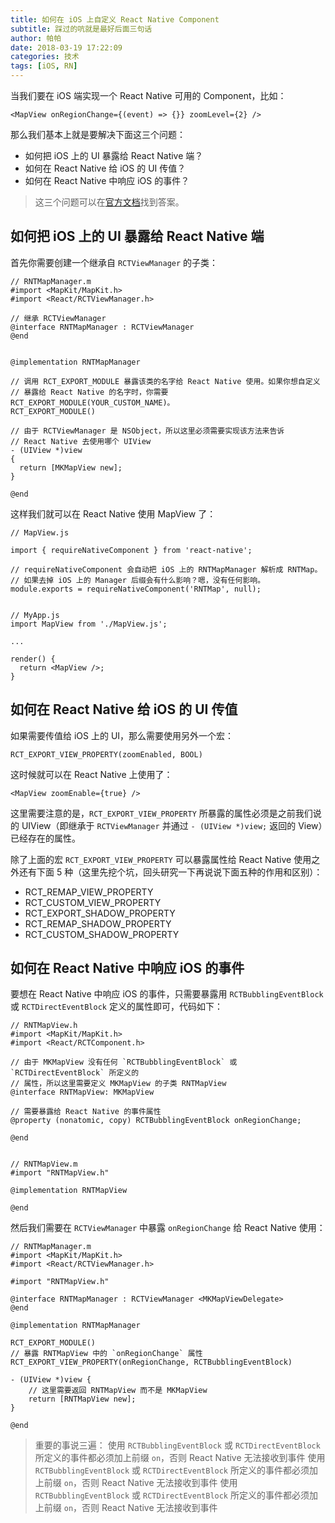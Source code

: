 ```yaml
---
title: 如何在 iOS 上自定义 React Native Component
subtitle: 踩过的吭就是最好后面三句话
author: 帕帕
date: 2018-03-19 17:22:09
categories: 技术
tags: [iOS, RN]
---
```


当我们要在 iOS 端实现一个 React Native 可用的 Component，比如：

```ReactNative
<MapView onRegionChange={(event) => {}} zoomLevel={2} />
```

那么我们基本上就是要解决下面这三个问题：

* 如何把 iOS 上的 UI 暴露给 React Native 端？
* 如何在 React Native 给 iOS 的 UI 传值？
* 如何在 React Native 中响应 iOS 的事件？

> 这三个问题可以在[官方文档](https://facebook.github.io/react-native/docs/native-components-ios.html)找到答案。
    
## 如何把 iOS 上的 UI 暴露给 React Native 端

首先你需要创建一个继承自 `RCTViewManager` 的子类：

```iOS
// RNTMapManager.m
#import <MapKit/MapKit.h>
#import <React/RCTViewManager.h>

// 继承 RCTViewManager
@interface RNTMapManager : RCTViewManager
@end


@implementation RNTMapManager

// 调用 RCT_EXPORT_MODULE 暴露该类的名字给 React Native 使用。如果你想自定义
// 暴露给 React Native 的名字时，你需要 RCT_EXPORT_MODULE(YOUR_CUSTOM_NAME)。
RCT_EXPORT_MODULE()

// 由于 RCTViewManager 是 NSObject，所以这里必须需要实现该方法来告诉
// React Native 去使用哪个 UIView
- (UIView *)view
{
  return [MKMapView new];
}

@end
```

这样我们就可以在 React Native 使用 MapView 了：

```ReactNative
// MapView.js

import { requireNativeComponent } from 'react-native';

// requireNativeComponent 会自动把 iOS 上的 RNTMapManager 解析成 RNTMap。
// 如果去掉 iOS 上的 Manager 后缀会有什么影响？嗯，没有任何影响。
module.exports = requireNativeComponent('RNTMap', null);


// MyApp.js
import MapView from './MapView.js';

...

render() {
  return <MapView />;
}
```

## 如何在 React Native 给 iOS 的 UI 传值

如果需要传值给 iOS 上的 UI，那么需要使用另外一个宏：

```iOS
RCT_EXPORT_VIEW_PROPERTY(zoomEnabled, BOOL)
```

这时候就可以在 React Native 上使用了：

```ReactNative
<MapView zoomEnable={true} />
```

这里需要注意的是，`RCT_EXPORT_VIEW_PROPERTY` 所暴露的属性必须是之前我们说的 UIView（即继承于 `RCTViewManager` 并通过 `- (UIView *)view;` 返回的 View）已经存在的属性。

除了上面的宏 `RCT_EXPORT_VIEW_PROPERTY` 可以暴露属性给 React Native 使用之外还有下面 5 种（这里先挖个坑，回头研究一下再说说下面五种的作用和区别）：

* RCT_REMAP_VIEW_PROPERTY
* RCT_CUSTOM_VIEW_PROPERTY
* RCT_EXPORT_SHADOW_PROPERTY
* RCT_REMAP_SHADOW_PROPERTY
* RCT_CUSTOM_SHADOW_PROPERTY

## 如何在 React Native 中响应 iOS 的事件

要想在 React Native 中响应 iOS 的事件，只需要暴露用 `RCTBubblingEventBlock` 或 `RCTDirectEventBlock` 定义的属性即可，代码如下：

```iOS
// RNTMapView.h
#import <MapKit/MapKit.h>
#import <React/RCTComponent.h>

// 由于 MKMapView 没有任何 `RCTBubblingEventBlock` 或 `RCTDirectEventBlock` 所定义的
// 属性，所以这里需要定义 MKMapView 的子类 RNTMapView
@interface RNTMapView: MKMapView

// 需要暴露给 React Native 的事件属性
@property (nonatomic, copy) RCTBubblingEventBlock onRegionChange;

@end


// RNTMapView.m
#import "RNTMapView.h"

@implementation RNTMapView

@end
```

然后我们需要在 `RCTViewManager` 中暴露 `onRegionChange` 给 React Native 使用：

```iOS
// RNTMapManager.m
#import <MapKit/MapKit.h>
#import <React/RCTViewManager.h>

#import "RNTMapView.h"

@interface RNTMapManager : RCTViewManager <MKMapViewDelegate>
@end

@implementation RNTMapManager

RCT_EXPORT_MODULE()
// 暴露 RNTMapView 中的 `onRegionChange` 属性
RCT_EXPORT_VIEW_PROPERTY(onRegionChange, RCTBubblingEventBlock)

- (UIView *)view {
    // 这里需要返回 RNTMapView 而不是 MKMapView
    return [RNTMapView new];
}

@end
```

> 重要的事说三遍：
> 使用 `RCTBubblingEventBlock` 或 `RCTDirectEventBlock` 所定义的事件都必须加上前缀 `on`，否则 React Native 无法接收到事件
> 使用 `RCTBubblingEventBlock` 或 `RCTDirectEventBlock` 所定义的事件都必须加上前缀 `on`，否则 React Native 无法接收到事件
> 使用 `RCTBubblingEventBlock` 或 `RCTDirectEventBlock` 所定义的事件都必须加上前缀 `on`，否则 React Native 无法接收到事件


